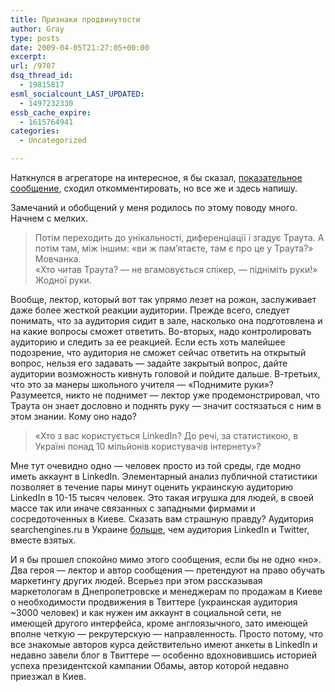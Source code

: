```yaml
---
title: Признаки продвинутости
author: Gray
type: posts
date: 2009-04-05T21:27:05+00:00
excerpt:
url: /9707
dsq_thread_id:
  - 19815817
esml_socialcount_LAST_UPDATED:
  - 1497232330
essb_cache_expire:
  - 1615764941
categories:
  - Uncategorized

---
```








<p style="clear: both">
  Наткнулся в агрегаторе на интересное, я бы сказал, <a href="http://blog.management.com.ua/item/772" target="_blank">показательное сообщение</a>, сходил откомментировать, но все же и здесь напишу.
</p>

<p style="clear: both">
  Замечаний и обобщений у меня родилось по этому поводу много. Начнем с мелких.
</p>

<blockquote style="clear: both">
  <p>
    Потім переходить до унікальності, диференціації і згадує Траута. А потім там, між іншим: &#171;ви ж пам&#8217;ятаєте, там є про це у Траута?&#187; <br />Мовчанка. <br />&#171;Хто читав Траута? &#8212; не вгамовується спікер, &#8212; підніміть руки!&#187;<br />Жодної руки.
  </p>
</blockquote>

<p style="clear: both">
  Вообще, лектор, который вот так упрямо лезет на рожон, заслуживает даже более жесткой реакции аудитории. Прежде всего, следует понимать, что за аудитория сидит в зале, насколько она подготовлена и на какие вопросы сможет ответить. Во-вторых, надо контролировать аудиторию и следить за ее реакцией. Если есть хоть малейшее подозрение, что аудитория не сможет сейчас ответить на открытый вопрос, нельзя его задавать &#8212; задайте закрытый вопрос, дайте аудитории возможность кивнуть головой и пойдите дальше. В-третьих, что это за манеры школьного учителя &#8212; &#171;Поднимите руки&#187;? Разумеется, никто не поднимет &#8212; лектор уже продемонстрировал, что Траута он знает дословно и поднять руку &#8212; значит состязаться с ним в этом знании. Кому оно надо?
</p>

<blockquote style="clear: both">
  <p>
    &#171;Хто з вас користується LinkedIn? До речі, за статистикою, в Україні понад 10 мільйонів користувачів інтернету&#187;?
  </p>
</blockquote>

<p style="clear: both">
  Мне тут очевидно одно &#8212; человек просто из той среды, где модно иметь аккаунт в LinkedIn. Элементарный анализ публичной статистики позволяет в течение пары минут оценить украинскую аудиторию LinkedIn в 10-15 тысяч человек. Это такая игрушка для людей, в своей массе так или иначе связанных с западными фирмами и сосредоточенных в Киеве. Сказать вам страшную правду? Аудитория searchengines.ru в Украине <a href="http://trends.google.com/websites?q=linkedin.com%2C+twitter.com%2C+searchengines.ru&#038;geo=UA&#038;date=all&#038;sort=0" title="Статистика Google Trends" target="_blank">больше</a>, чем аудитория LinkedIn и Twitter, вместе взятых.
</p>

<p style="clear: both">
  И я бы прошел спокойно мимо этого сообщения, если бы не одно &#171;но&#187;. Два героя &#8212; лектор и автор сообщения &#8212; претендуют на право обучать маркетингу других людей. Всерьез при этом рассказывая маркетологам в Днепропетровске и менеджерам по продажам в Киеве о необходимости продвижения в Твиттере (украинская аудитория ~3000 человек) и как нужен им аккаунт в социальной сети, не имеющей другого интерфейса, кроме англоязычного, зато имеющей вполне четкую &#8212; рекрутерскую &#8212; направленность. Просто потому, что все знакомые авторов курса действительно имеют анкеты в LinkedIn и недавно завели блог в Твиттере &#8212; особенно вдохновившись историей успеха президентской кампании Обамы, автор которой недавно приезжал в Киев.
</p>